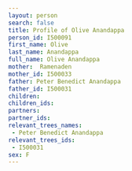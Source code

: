 ```yaml
---
layout: person
search: false
title: Profile of Olive Anandappa
person_id: I500091
first_name: Olive
last_name: Anandappa
full_name: Olive Anandappa
mother:  Ramenaden
mother_id: I500033
father: Peter Benedict Anandappa
father_id: I500031
children:
children_ids:
partners:
partner_ids:
relevant_trees_names:
 - Peter Benedict Anandappa
relevant_trees_ids:
 - I500031
sex: F
---
```


